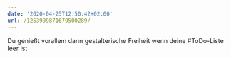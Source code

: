 ```yaml
---
date: '2020-04-25T12:50:42+02:00'
url: /1253999871679500289/
---
```

Du genießt vorallem dann gestalterische Freiheit wenn deine #ToDo-Liste leer ist
